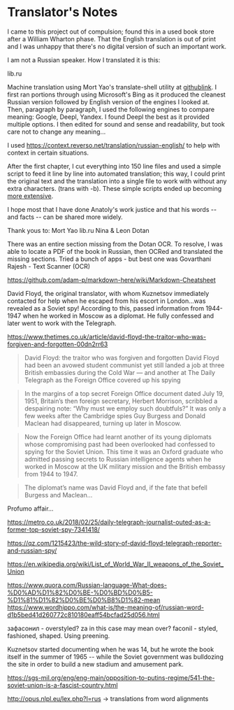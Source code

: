 
# Translator's Notes

I came to this project out of compulsion; found this in a used book store after a William Wharton phase. That the English translation is out of print and I was unhappy that there's no digital version of such an important work.

I am not a Russian speaker. How I translated it is this:

lib.ru

Machine translation using Mort Yao's translate-shell utility at [githublink](https://github.com/soimort/translate-shell/blob/develop/README.md). I first ran portions through using Microsoft's Bing as it produced the cleanest Russian version followed by English version of the engines I looked at.
Then, paragraph by paragraph, I used the following engines to compare meaning: Google, Deepl, Yandex. I found Deepl the best as it provided multiple options. I then edited for sound and sense and readability, but took care not to change any meaning...

I used https://context.reverso.net/translation/russian-english/ to help with context in certain situations.

After the first chapter, I cut everything into 150 line files and used a simple script to feed it line by line into automated translation; this way, I could print the original text and the translation into a single file to work with without any extra characters. (trans with -b). These simple scripts ended up becoming [more extensive](https://github.com/jenh/epub-ocr-and-translate).

I hope most that I have done Anatoly's work justice and that his words -- and facts -- can be shared more widely.


Thank yous to:
Mort Yao
lib.ru
Nina & Leon Dotan

There was an entire section missing from the Dotan OCR. To resolve, I was able to locate a PDF of the book in Russian, then OCRed and translated the missing sections. Tried a bunch of apps - but best one was Govarthani Rajesh - Text Scanner (OCR)

https://github.com/adam-p/markdown-here/wiki/Markdown-Cheatsheet

David Floyd, the original translator, with whom Kuznetsov immediately contacted for help when he escaped from his escort in London...was revealed as a Soviet spy! According to this, passed information from 1944-1947 when he worked in Moscow as a diplomat. He fully confessed and later went to work with the Telegraph.

https://www.thetimes.co.uk/article/david-floyd-the-traitor-who-was-forgiven-and-forgotten-00dn2rr63

> David Floyd: the traitor who was forgiven and forgotten
David Floyd had been an avowed student communist yet still landed a job at three British embassies during the Cold War — and another at The Daily Telegraph as the Foreign Office covered up his spying

> In the margins of a top secret Foreign Office document dated July 19, 1951, Britain’s then foreign secretary, Herbert Morrison, scribbled a despairing note: “Why must we employ such doubtfuls?” It was only a few weeks after the Cambridge spies Guy Burgess and Donald Maclean had disappeared, turning up later in Moscow.

> Now the Foreign Office had learnt another of its young diplomats whose compromising past had been overlooked had confessed to spying for the Soviet Union. This time it was an Oxford graduate who admitted passing secrets to Russian intelligence agents when he worked in Moscow at the UK military mission and the British embassy from 1944 to 1947.

> The diplomat’s name was David Floyd and, if the fate that befell Burgess and Maclean…

Profumo affair...

https://metro.co.uk/2018/02/25/daily-telegraph-journalist-outed-as-a-former-top-soviet-spy-7341418/

https://qz.com/1215423/the-wild-story-of-david-floyd-telegraph-reporter-and-russian-spy/


https://en.wikipedia.org/wiki/List_of_World_War_II_weapons_of_the_Soviet_Union

https://www.quora.com/Russian-language-What-does-%D0%AD%D1%82%D0%BE-%D0%BD%D0%B5-%D1%81%D1%82%D0%BE%D0%B8%D1%82-mean
https://www.wordhippo.com/what-is/the-meaning-of/russian-word-d1b5bed41d260772c810180eaff54bcfad25d056.html

зафасонил - overstyled? za in this case may mean over? faconil - styled, fashioned, shaped. Using preening.

Kuznetsov started documenting when he was 14, but he wrote the book itself in the summer of 1965 -- while the Soviet government was bulldozing the site in order to build a new stadium and amusement park.

https://sgs-mil.org/eng/eng-main/opposition-to-putins-regime/541-the-soviet-union-is-a-fascist-country.html

http://opus.nlpl.eu/lex.php?l=rus -> translations from word alignments
